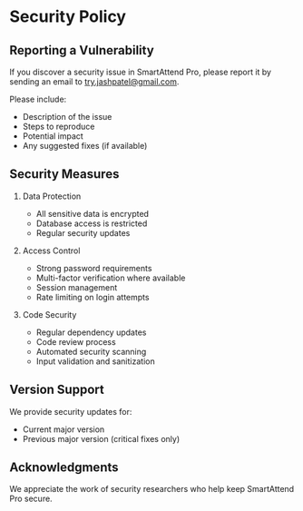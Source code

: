 # Security Policy

## Reporting a Vulnerability

If you discover a security issue in SmartAttend Pro, please report it by sending an email to try.jashpatel@gmail.com. 

Please include:
- Description of the issue
- Steps to reproduce
- Potential impact
- Any suggested fixes (if available)

## Security Measures

1. Data Protection
   - All sensitive data is encrypted
   - Database access is restricted
   - Regular security updates

2. Access Control
   - Strong password requirements
   - Multi-factor verification where available
   - Session management
   - Rate limiting on login attempts

3. Code Security
   - Regular dependency updates
   - Code review process
   - Automated security scanning
   - Input validation and sanitization

## Version Support

We provide security updates for:
- Current major version
- Previous major version (critical fixes only)

## Acknowledgments

We appreciate the work of security researchers who help keep SmartAttend Pro secure. 
